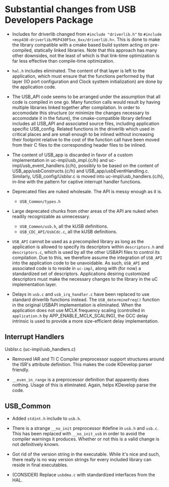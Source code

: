 Substantial changes from USB Developers Package
===============================================

  - Includes for driverlib changed from `#include "driverlib.h"` 
    to `#include <msp430-driverlib/MSP430F5xx_6xx/driverlib.h>`. This is 
    done to make the library compatible with a cmake based build system 
    acting on pre-compiled, statically linked libraries. Note that this
    approach has many other downsides, not the least of which is that 
    link-time optimization is far less effective than compile-time 
    optimization.
        
  - `hal.h` includes eliminated. The content of that layer is left to 
    the application, which must ensure that the functions performed by 
    that layer (IO port configuration and Clock systtem initialization)
    are done by the application code.
      
  - The USB_API code seems to be arranged under the assumption that all 
    code is compiled in one go. Many function calls would result by 
    having multiple libraries linked together after compilation. In 
    order to accomodate this structure (or minimize the changes 
    necessary to accomodate it in the future), the cmake-compatible
    library defined includes all USB_API and associated source files, 
    including application specific USB_config. Related functions in 
    the driverlib which used in critical places and are small enough 
    to be inlined without increasing their footprint relative to the 
    cost of the function call have been moved from their C files to 
    the corresponding header files to be inlined.
    
  - The content of USB_app is discarded in favor of a custom implementation
    in uc-impl/usb_impl.{c/h} and uc-impl/usb_event_handlers.{c/h}, possibly 
    to be based on the content of USB_app/usbConstructs.{c/h} and 
    USB_app/usbEventHandling.c. Similarly, USB_config/UsbIsr.c is moved into 
    uc-impl/usb_handlers.{c/h}, in-line with the pattern for captive 
    interrupt handler functions.
    
  - Deprecated files are nuked wholesale. The API is messy enough as it is.
      - `USB_Common/types.h`
  
  - Large deprecated chunks from other areas of the API are nuked when 
    readily recognizable as unnecessary. 
     - `USB_Common/usb.h`, all the kUSB definitions.
     - `USB_CDC_API/UsbCdc.c`, all the kUSB definitions.
     
  - `USB_API` cannot be used as a precompiled library as long as the 
    application is allowed to specify its descriptors within `descriptors.h` 
    and `descriptors.c`, which is used by all the other USBAPI files to 
    control its compilation. Due to this, we therefore assume the integration 
    of `USB_API` into the application code to be unavoidable. As such, 
    `USB_API` and associated code is to reside in `uc-impl`, along with 
    (for now) a standardized set of descriptors. Applications desiring 
    customized descriptors must make the necessary changes to the library 
    in the uC implementation layer.
    
  - Delays in `usb.c` and `usb_irq_handler.c` have been replaced to use 
    standard driverlib functions instead. The `USB_determineFreq()` function 
    in the original USBAPI implementation is eliminated. When the application 
    does not use MCLK frequency scaling (controlled in `application.h` by 
    APP_ENABLE_MCLK_SCALING), the GCC delay intrinsic is used to provide a 
    more size-efficient delay implementation.

Interrupt Handlers
------------------

UsbIsr.c (uc-impl/usb_handlers.c)

  - Removed IAR and TI C Compiler preprocessor support structures around the 
    ISR's attribute definition. This makes the code KDevelop parser friendly.
  
  - `__even_in_range` is a preprocessor definition that apparently does 
    nothing. Usage of this is eliminated. Again, helps KDevelop parse the
    code. 

    
USB_Common
----------

  - Added `stdint.h` include to `usb.h`. 
  
  - There is a strange `__no_init` preprocessor #define in `usb.h` and 
    `usb.c`. This has been replaced with `__no_init_usb` in order to 
    avoid the compiler warnings it produces. Whether or not this is a 
    valid change is not definitively known.
    
  - Got rid of the version string in the executable. While it's nice and 
    such, there really is no way version strings for every included library 
    can reside in final executables. 
  
  - (CONSIDER) Replace `usbdma.c` with standardized interfaces from the HAL.
        